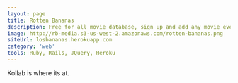 ```yaml
---
layout: page
title: Rotten Bananas
description: Free for all movie database, sign up and add any movie even if it doesnt exist and rate and review it
image: http://rb-media.s3-us-west-2.amazonaws.com/rotten-bananas.png
siteUrl: losbananas.herokuapp.com
category: 'web'
tools: Ruby, Rails, JQuery, Heroku
---
```


Kollab is where its at.
